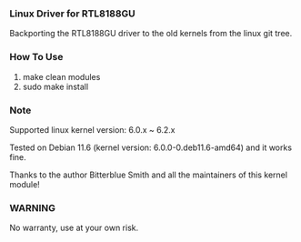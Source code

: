 ### Linux Driver for RTL8188GU

Backporting the RTL8188GU driver to the old kernels from the linux git tree.

### How To Use

1. make clean modules 
2. sudo make install

### Note

Supported linux kernel version: 6.0.x ~ 6.2.x

Tested on Debian 11.6 (kernel version: 6.0.0-0.deb11.6-amd64) and it works fine.

Thanks to the author Bitterblue Smith and all the maintainers of this kernel module!

### WARNING

No warranty, use at your own risk.
